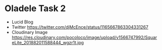 # Oladele Task 2
* Lucid Blog
* Twitter   https://twitter.com/djMcEnce/status/1165667863304331267
* Cloudinary Image   https://res.cloudinary.com/pocoloco/image/upload/v1566747992/SquareLite_201882011588444_wgzr1t.jpg
